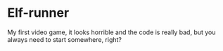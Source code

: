 # Elf-runner
My first video game, it looks horrible and the code is really bad, but you always need to start somewhere, right?
